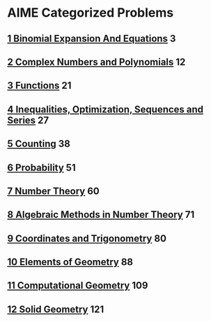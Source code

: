 # AIME Categorized Problems

## [1 Binomial Expansion And Equations](01-binomial-expansion-and-equations) 3

## [2 Complex Numbers and Polynomials](02-complex-numbers-and-polynomials) 12

## [3 Functions](03-functions) 21

## [4 Inequalities, Optimization, Sequences and Series](04-inequalities-optimization-sequences-and-series) 27

## [5 Counting](05-counting) 38

## [6 Probability](06-probability) 51

## [7 Number Theory](07-number-theory) 60

## [8 Algebraic Methods in Number Theory](08-algebraic-methods-in-number-theory) 71

## [9 Coordinates and Trigonometry](09-coordinates-and-trigonometry) 80

## [10 Elements of Geometry](10-elements-of-geometry) 88

## [11 Computational Geometry](11-computational-geometry) 109

## [12 Solid Geometry](12-solid-geometry) 121
